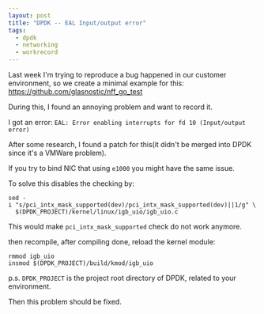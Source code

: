 ```yaml
---
layout: post
title: "DPDK -- EAL Input/output error"
tags:
  - dpdk
  - networking
  - workrecord
---
```


Last week I'm trying to reproduce a bug happened in our customer environment, so we create a minimal example for this: https://github.com/glasnostic/nff_go_test

During this, I found an annoying problem and want to record it.

I got an error: `EAL: Error enabling interrupts for fd 10 (Input/output error)`

After some research, I found a patch for this(it didn't be merged into DPDK since it's a VMWare problem).

If you try to bind NIC that using `e1000` you might have the same issue.

To solve this disables the checking by:

```
sed -i "s/pci_intx_mask_supported(dev)/pci_intx_mask_supported(dev)||1/g" \
  $(DPDK_PROJECT)/kernel/linux/igb_uio/igb_uio.c
```

This would make `pci_intx_mask_supported` check do not work anymore.

then recompile, after compiling done, reload the kernel module:

```
rmmod igb_uio
insmod $(DPDK_PROJECT)/build/kmod/igb_uio
```

p.s. `DPDK_PROJECT` is the project root directory of DPDK, related to your environment.

Then this problem should be fixed.

